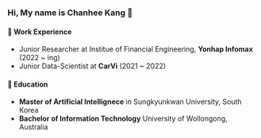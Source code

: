 ### Hi, My name is Chanhee Kang 👋


#### 🌱 Work Experience
- Junior Researcher at Institue of Financial Engineering, **Yonhap Infomax** (2022 ~ ing)
- Junior Data-Scientist at **CarVi** (2021 ~ 2022)

#### 🔭 Education
- **Master of Artificial Intellignece** in Sungkyunkwan University, South Korea
- **Bachelor of Information Technology** University of Wollongong, Australia
<!--
**chanhee-kang/chanhee-kang** is a ✨ _special_ ✨ repository because its `README.md` (this file) appears on your GitHub profile.

Here are some ideas to get you started:

- 🔭 I’m currently working on ...
- 🌱 I’m currently learning ...
- 👯 I’m looking to collaborate on ...
- 🤔 I’m looking for help with ...
- 💬 Ask me about ...
- 📫 How to reach me: ...
- 😄 Pronouns: ...
- ⚡ Fun fact: ...
-->
